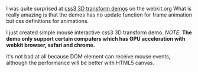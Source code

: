 I was quite surprised at [css3 3D transform demos](http://www.webkit.org/blog/386/3d-transforms/) on the webkit.org
What is really amazing is that the demos has no update function for frame animation but css definitions for animations.

I just created simple mouse interactive css3 3D transform demo.
_NOTE_: <strong>The demo only support certain computers which has GPU acceleration with webkit browser, safari and chrome.</strong>

it's not bad at all because DOM element can receive mouse events, although the performance will be better with HTML5 canvas.
